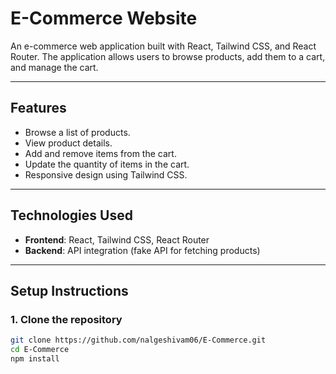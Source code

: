 # E-Commerce Website

An e-commerce web application built with React, Tailwind CSS, and React Router. The application allows users to browse products, add them to a cart, and manage the cart.

---

## **Features**
- Browse a list of products.
- View product details.
- Add and remove items from the cart.
- Update the quantity of items in the cart.
- Responsive design using Tailwind CSS.

---

## **Technologies Used**
- **Frontend**: React, Tailwind CSS, React Router
- **Backend**: API integration (fake API for fetching products)

---

## **Setup Instructions**

### **1. Clone the repository**
```bash
git clone https://github.com/nalgeshivam06/E-Commerce.git
cd E-Commerce
npm install



